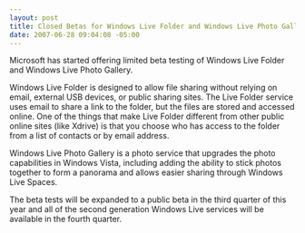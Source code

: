 ```yaml
---
layout: post
title: Closed Betas for Windows Live Folder and Windows Live Photo Gallery
date: 2007-06-28 09:04:08 -05:00
---
```


Microsoft has started offering limited beta testing of Windows Live Folder and Windows Live Photo Gallery.

Windows Live Folder is designed to allow file sharing without relying on email, external USB devices, or public sharing sites. The Live Folder service uses email to share a link to the folder, but the files are stored and accessed online. One of the things that make Live Folder different from other public online sites (like Xdrive) is that you choose who has access to the folder from a list of contacts or by email address.

Windows Live Photo Gallery is a photo service that upgrades the photo capabilities in Windows Vista, including adding the ability to stick photos together to form a panorama and allows easier sharing through Windows Live Spaces.

The beta tests will be expanded to a public beta in the third quarter of this year and all of the second generation Windows Live services will be available in the fourth quarter.
